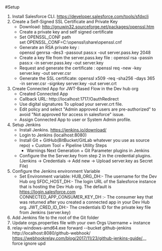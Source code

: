 #Setup

1. Install Salesforce CLI. https://developer.salesforce.com/tools/sfdxcli
2. Create a Self-Signed SSL Certificate and Private Key
    - Download: http://gnuwin32.sourceforge.net/packages/openssl.htm
    - Create a private key and self signed certificate
    - Set OPENSSL_CONF path  
        set OPENSSL_CONF=C:\openssl\share\openssl.cnf 
    - Generate an RSA private key :  
        openssl genrsa -des3 -passout pass:x -out server.pass.key 2048
    - Create a key file from the server.pass.key file : 
        openssl rsa -passin pass:x -in server.pass.key -out server.key
    - Request and generate the certificate :
        openssl req -new -key server.key -out server.csr 
    - Generate the SSL certificate: 
        openssl x509 -req -sha256 -days 365 -in server.csr -signkey server.key -out server.crt
3. Create Connected App for JWT-Based Flow in the Dev hub org
   - Created Connected App
   - Callback URL: http://localhost:1717/OauthRedirect
   - Use digital signatures To upload your server.crt file.
   - Edit policy and select "Admin approved users are pre-authorized" to avoid "Not approved for access in salesforce" issue. 
   - Assign Connected App to user or System Admin profile.
4. Setup Jenkins
   - Install Jenkins. https://jenkins.io/download/
   - Login to Jenkins (localhost:8080)
   - Install Git + GitHub(BitBucket/GitLab whatever you use as source repo) + Custom Tool + Pipeline Utility Steps 
        + Warnings Next Generation + Git Parameter plugins in Jenkins
   - Configure the the Server.key from step 2 in the credential plugins.(Jenkins -> Credentials -> Add new -> Upload server.key as Secret File)
5. Configure the Jenkins environment Variable
   - Set Environment variable:
        HUB_ORG_DH:- The username for the Dev Hub org
        SFDC_HOST_DH:- The login URL of the Salesforce instance that is hosting the Dev Hub org. The default is https://login.salesforce.com
        CONNECTED_APP_CONSUMER_KEY_DH :- The consumer key that was returned after you created a connected app in your Dev Hub org.
        JWT_CRED_ID_DH:- The credentials ID for the private key file from Jenkins (server.key)
6. Add Jenkins file to the root of the Git folder
7. Update orgs.properties file with your own Orgs Username + instance
7. relay-windows-amd64.exe forward --bucket github-jenkins http://localhost:8080/github-webhook/
https://webhookrelay.com/blog/2017/11/23/github-jenkins-guide/__
force ignore upd

